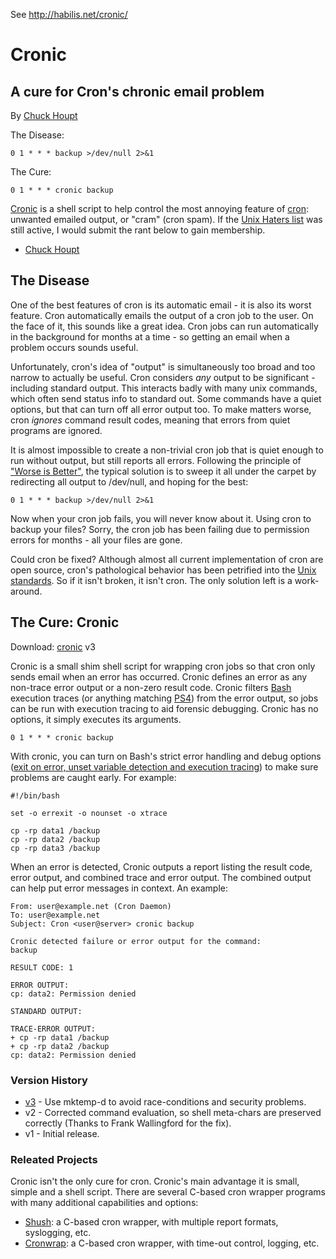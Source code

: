 See http://habilis.net/cronic/

# Cronic

## A cure for Cron's chronic email problem
By [Chuck Houpt](https://habilis.net/chuck/)

The Disease:

    0 1 * * * backup >/dev/null 2>&1

The Cure:

    0 1 * * * cronic backup

[Cronic](https://habilis.net/cronic/cronic) is a shell script to help control
the most annoying feature of [cron](https://en.wikipedia.org/wiki/Cron):
unwanted emailed output, or "cram" (cron spam). If the [Unix Haters
list](http://web.archive.org/web/20160930164205/http://www.mindspring.com/~blackhart/)
was still active, I would submit the rant below to gain membership.
- [Chuck Houpt](http://habilis.net/chuck/)

## The Disease

One of the best features of cron is its automatic email - it is also its worst
feature. Cron automatically emails the output of a cron job to the user. On the
face of it, this sounds like a great idea. Cron jobs can run automatically in
the background for months at a time - so getting an email when a problem occurs
sounds useful.

Unfortunately, cron's idea of "output" is simultaneously too broad and too
narrow to actually be useful. Cron considers *any* output to be significant -
including standard output. This interacts badly with many unix commands, which
often send status info to standard out. Some commands have a quiet options, but
that can turn off all error output too. To make matters worse, cron *ignores*
command result codes, meaning that errors from quiet programs are ignored.

It is almost impossible to create a non-trivial cron job that is quiet enough
to run without output, but still reports all errors. Following the principle of
["Worse is Better"](http://www.jwz.org/doc/worse-is-better.html), the typical
solution is to sweep it all under the carpet by redirecting all output to
/dev/null, and hoping for the best:

    0 1 * * * backup >/dev/null 2>&1

Now when your cron job fails, you will never know about it. Using cron to
backup your files? Sorry, the cron job has been failing due to permission
errors for months - all your files are gone.

Could cron be fixed? Although almost all current implementation of cron are
open source, cron's pathological behavior has been petrified into the [Unix
standards](http://www.opengroup.org/onlinepubs/009695399/utilities/crontab.html).
So if it isn't broken, it isn't cron. The only solution left is a work-around.

## The Cure: Cronic

Download: [cronic](http://habilis.net/cronic/cronic) v3

Cronic is a small shim shell script for wrapping cron jobs so that cron only
sends email when an error has occurred. Cronic defines an error as any
non-trace error output or a non-zero result code. Cronic filters
[Bash](http://www.gnu.org/software/bash/bash.html) execution traces (or
anything matching
[PS4](http://www.gnu.org/software/bash/manual/bashref.html#index-PS4-228)) from
the error output, so jobs can be run with execution tracing to aid forensic
debugging.  Cronic has no options, it simply executes its arguments.

    0 1 * * * cronic backup

With cronic, you can turn on Bash's strict error handling and debug options
([exit on error, unset variable detection and execution
tracing](http://www.gnu.org/software/bash/manual/bashref.html#The-Set-Builtin))
to make sure problems are caught early.  For example:

    #!/bin/bash

    set -o errexit -o nounset -o xtrace

    cp -rp data1 /backup
    cp -rp data2 /backup
    cp -rp data3 /backup

When an error is detected, Cronic outputs a report listing the result code,
error output, and combined trace and error output. The combined output can help
put error messages in context.  An example:

    From: user@example.net (Cron Daemon)
    To: user@example.net
    Subject: Cron <user@server> cronic backup

    Cronic detected failure or error output for the command:
    backup

    RESULT CODE: 1

    ERROR OUTPUT:
    cp: data2: Permission denied

    STANDARD OUTPUT:

    TRACE-ERROR OUTPUT:
    + cp -rp data1 /backup
    + cp -rp data2 /backup
    cp: data2: Permission denied

### Version History

* [v3](https://habilis.net/cronic/cronic-v3) - Use mktemp-d to avoid
    race-conditions and security problems.
* v2 - Corrected command evaluation, so shell meta-chars are preserved
    correctly (Thanks to Frank Wallingford for the fix).
* v1 - Initial release.

### Releated Projects

Cronic isn't the only cure for cron. Cronic's main advantage it is small,
simple and a shell script. There are several C-based cron wrapper programs with
many additional capabilities and options:

* [Shush](http://web.taranis.org/shush/): a C-based cron wrapper, with multiple
    report formats, syslogging, etc.
* [Cronwrap](http://www.uow.edu.au/~sah/cronwrap.html): a C-based cron wrapper,
    with time-out control, logging, etc.
